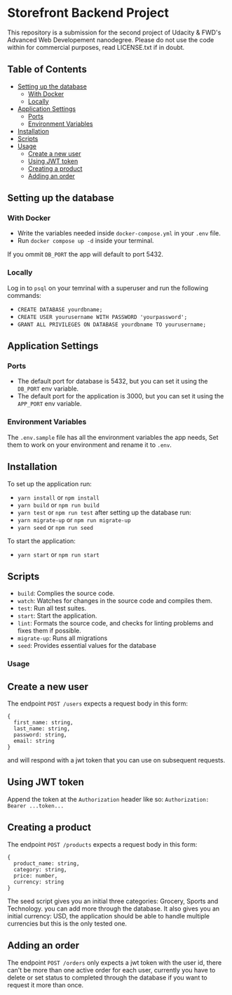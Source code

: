 # Storefront Backend Project

This repository is a submission for the second project of Udacity & FWD's Advanced Web Developement nanodegree.
Please do not use the code within for commercial purposes, read LICENSE.txt if in doubt.

## Table of Contents

- [Setting up the database](#setting-up-the-database)
  - [With Docker](#with-docker)
  - [Locally](#locally)
- [Application Settings](#application-settings)
  - [Ports](#ports)
  - [Environment Variables](#environment-variables)
- [Installation](#installation)
- [Scripts](#scripts)
- [Usage](#usage)
  - [Create a new user](#create-a-new-user)
  - [Using JWT token](#using-jwt-token)
  - [Creating a product](#creating-a-product)
  - [Adding an order](#adding-an-order)

## Setting up the database

### With Docker

- Write the variables needed inside `docker-compose.yml` in your `.env` file.
- Run `docker compose up -d` inside your terminal.

If you ommit `DB_PORT` the app will default to port 5432.

### Locally

Log in to `psql` on your temrinal with a superuser and run the following commands:

- `CREATE DATABASE yourdbname;`
- `CREATE USER yourusername WITH PASSWORD 'yourpassword';`
- `GRANT ALL PRIVILEGES ON DATABASE yourdbname TO yourusername;`

## Application Settings

### Ports

- The default port for database is 5432, but you can set it using the `DB_PORT` env variable.
- The default port for the application is 3000, but you can set it using the `APP_PORT` env variable.

### Environment Variables

The `.env.sample` file has all the environment variables the app needs, Set them to work on your environment and rename it to `.env`.

## Installation

To set up the application run:
- `yarn install` or `npm install`
- `yarn build` or `npm run build`
- `yarn test` or `npm run test`
after setting up the database run:
- `yarn migrate-up` or `npm run migrate-up`
- `yarn seed` or `npm run seed`

To start the application:
- `yarn start` or `npm run start`

## Scripts

- `build`: Complies the source code.
- `watch`: Watches for changes in the source code and compiles them.
- `test`: Run all test suites.
- `start`: Start the application.
- `lint`: Formats the source code, and checks for linting problems and fixes them if possible.
- `migrate-up`: Runs all migrations
- `seed`: Provides essential values for the database

### Usage

## Create a new user
The endpoint `POST /users` expects a request body in this form:
```
{
  first_name: string,
  last_name: string,
  password: string,
  email: string
}
```
and will respond with a jwt token that you can use on subsequent requests.

## Using JWT token
Append the token at the `Authorization` header like so:
```Authorization: Bearer ...token...```

## Creating a product
The endpoint `POST /products` expects a request body in this form:
```
{
  product_name: string,
  category: string,
  price: number,
  currency: string
}
```
The seed script gives you an initial three categories: Grocery, Sports and Technology. you can add more through the database.
It also gives you an initial currency: USD, the application should be able to handle multiple currencies but this is the only tested one.

## Adding an order
The endpoint `POST /orders` only expects a jwt token with the user id, there can't be more than one active order for each user, currently you have to delete or set status to completed through the database if you want to request it more than once.